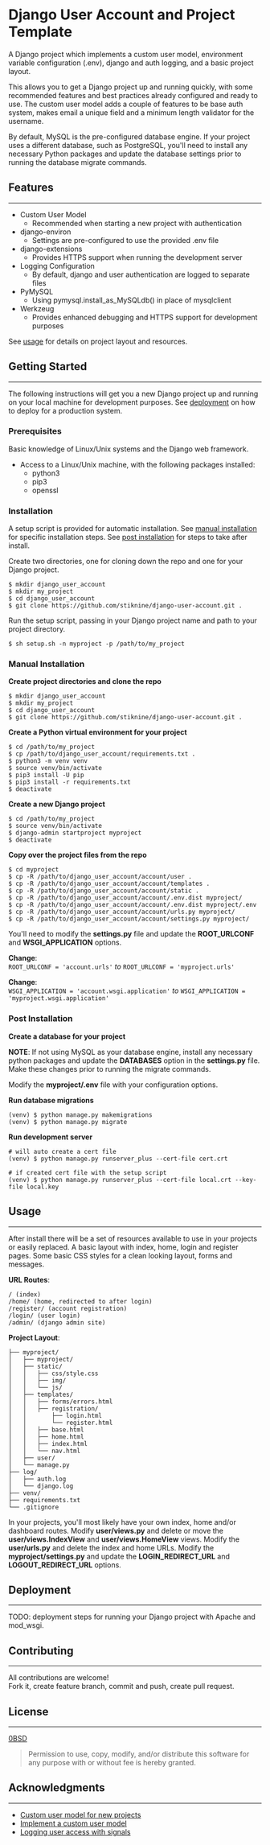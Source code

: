 # Django User Account and Project Template

A Django project which implements a custom user model, environment variable configuration (.env), django and auth logging, and a basic project layout.

This allows you to get a Django project up and running quickly, with some recommended features and best practices already configured and ready to use. The custom user model adds a couple of features to be base auth system, makes email a unique field and a minimum length validator for the username.

By default, MySQL is the pre-configured database engine. If your project uses a different database, such as PostgreSQL, you'll need to install any necessary Python packages and update the database settings prior to running the database migrate commands.  

## Features

___

* Custom User Model
  * Recommended when starting a new project with authentication
* django-environ
  * Settings are pre-configured to use the provided .env file
* django-extensions
  * Provides HTTPS support when running the development server
* Logging Configuration
  * By default, django and user authentication are logged to separate files
* PyMySQL
  * Using pymysql.install_as_MySQLdb() in place of mysqlclient
* Werkzeug
  * Provides enhanced debugging and HTTPS support for development purposes

See [usage](#usage) for details on project layout and resources.

## Getting Started

___

The following instructions will get you a new Django project up and running on your local machine for development purposes. See [deployment](#deployment) on how to deploy for a production system.

### Prerequisites

Basic knowledge of Linux/Unix systems and the Django web framework.

* Access to a Linux/Unix machine, with the following packages installed:
  * python3
  * pip3
  * openssl

### Installation

A setup script is provided for automatic installation. See [manual installation](#manual-installation) for specific installation steps. See [post installation](#post-installation) for steps to take after install.

Create two directories, one for cloning down the repo and one for your Django project.

```
$ mkdir django_user_account
$ mkdir my_project
$ cd django_user_account
$ git clone https://github.com/stiknine/django-user-account.git .
```

Run the setup script, passing in your Django project name and path to your project directory.

```
$ sh setup.sh -n myproject -p /path/to/my_project
```

### Manual Installation

**Create project directories and clone the repo**

```
$ mkdir django_user_account
$ mkdir my_project
$ cd django_user_account
$ git clone https://github.com/stiknine/django-user-account.git .
```

**Create a Python virtual environment for your project**

```
$ cd /path/to/my_project
$ cp /path/to/django_user_account/requirements.txt .
$ python3 -m venv venv
$ source venv/bin/activate
$ pip3 install -U pip
$ pip3 install -r requirements.txt
$ deactivate
```

**Create a new Django project**

```
$ cd /path/to/my_project
$ source venv/bin/activate
$ django-admin startproject myproject
$ deactivate
```

**Copy over the project files from the repo**

```
$ cd myproject
$ cp -R /path/to/django_user_account/account/user .
$ cp -R /path/to/django_user_account/account/templates .
$ cp -R /path/to/django_user_account/account/static .
$ cp -R /path/to/django_user_account/account/.env.dist myproject/
$ cp -R /path/to/django_user_account/account/.env.dist myproject/.env
$ cp -R /path/to/django_user_account/account/urls.py myproject/
$ cp -R /path/to/django_user_account/account/settings.py myproject/
```

You'll need to modify the **settings.py** file and update the **ROOT_URLCONF** and **WSGI_APPLICATION** options.

**Change**:  
`ROOT_URLCONF = 'account.urls'` *to* `ROOT_URLCONF = 'myproject.urls'`

**Change**:  
`WSGI_APPLICATION = 'account.wsgi.application'` *to* `WSGI_APPLICATION = 'myproject.wsgi.application'`

### Post Installation

**Create a database for your project**

**NOTE**: If not using MySQL as your database engine, install any necessary python packages and update the **DATABASES** option in the **settings.py** file. Make these changes prior to running the migrate commands.

Modify the **myproject/.env** file with your configuration options.

**Run database migrations**

```
(venv) $ python manage.py makemigrations
(venv) $ python manage.py migrate
```

**Run development server**

```
# will auto create a cert file
(venv) $ python manage.py runserver_plus --cert-file cert.crt

# if created cert file with the setup script
(venv) $ python manage.py runserver_plus --cert-file local.crt --key-file local.key
```

## Usage

___

After install there will be a set of resources available to use in your projects or easily replaced. A basic layout with index, home, login and register pages. Some basic CSS styles for a clean looking layout, forms and messages.

**URL Routes**:

```
/ (index)
/home/ (home, redirected to after login)
/register/ (account registration)
/login/ (user login)
/admin/ (django admin site)
```

**Project Layout**:

```
├── myproject/
│   ├── myproject/
│   ├── static/
│   │   ├── css/style.css
│   │   ├── img/
│   │   └── js/
│   ├── templates/
│   │   ├── forms/errors.html
│   │   ├── registration/
│   │       ├── login.html
│   │       └── register.html
│   │   ├── base.html
│   │   ├── home.html
│   │   ├── index.html
│   │   └── nav.html
│   ├── user/
│   └── manage.py
├── log/
│   ├── auth.log
│   └── django.log
├── venv/
├── requirements.txt
└── .gitignore
```

In your projects, you'll most likely have your own index, home and/or dashboard routes. Modify **user/views.py** and delete or move the **user/views.IndexView** and **user/views.HomeView** views. Modify the **user/urls.py** and delete the index and home URLs. Modify the **myproject/settings.py** and update the **LOGIN_REDIRECT_URL** and **LOGOUT_REDIRECT_URL** options.

## Deployment

___

TODO: deployment steps for running your Django project with Apache and mod_wsgi.

## Contributing

___

All contributions are welcome!  
Fork it, create feature branch, commit and push, create pull request.

## License

___

[0BSD](LICENSE.txt)

> Permission to use, copy, modify, and/or distribute this software for any
> purpose with or without fee is hereby granted.

## Acknowledgments

___

* [Custom user model for new projects](https://docs.djangoproject.com/en/4.1/topics/auth/customizing/#using-a-custom-user-model-when-starting-a-project)
* [Implement a custom user model](https://learndjango.com/tutorials/django-custom-user-model)
* [Logging user access with signals](https://dbslusser.medium.com/logging-user-access-with-django-signals-dc4ddd3894a9)
